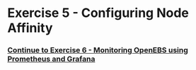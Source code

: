 # Exercise 5 - Configuring Node Affinity



   
### [Continue to Exercise 6 - Monitoring OpenEBS using Prometheus and Grafana](../exercise-5/README.md)
